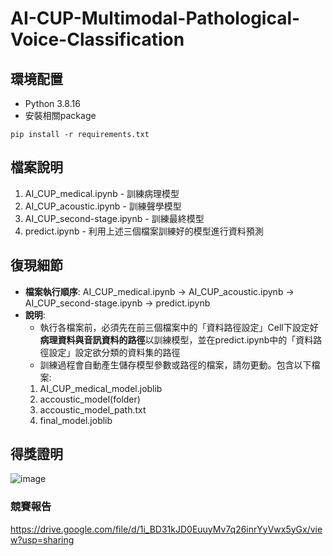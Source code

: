 # AI-CUP-Multimodal-Pathological-Voice-Classification

## 環境配置
* Python 3.8.16
* 安裝相關package
```
pip install -r requirements.txt
```
## 檔案說明
1. AI_CUP_medical.ipynb - 訓練病理模型
2. AI_CUP_acoustic.ipynb - 訓練聲學模型
3. AI_CUP_second-stage.ipynb - 訓練最終模型
4. predict.ipynb - 利用上述三個檔案訓練好的模型進行資料預測
## 復現細節
* **檔案執行順序**:
AI_CUP_medical.ipynb &rarr; AI_CUP_acoustic.ipynb &rarr; AI_CUP_second-stage.ipynb &rarr; predict.ipynb
* **說明**:
    * 執行各檔案前，必須先在前三個檔案中的「資料路徑設定」Cell下設定好**病理資料與音訊資料的路徑**以訓練模型，並在predict.ipynb中的「資料路徑設定」設定欲分類的資料集的路徑
    * 訓練過程會自動產生儲存模型參數或路徑的檔案，請勿更動。包含以下檔案:
    1. AI_CUP_medical_model.joblib
    2. accoustic_model(folder)
    3. accoustic_model_path.txt
    4. final_model.joblib
## 得獎證明
![image](https://github.com/alexsui/AI-CUP-Multimodal-Pathological-Voice-Classification/assets/53047989/ab457fd0-91a0-41ba-99d3-317aa7210f57)
### 競賽報告
[https://drive.google.com/file/d/1i_BD31kJD0EuuyMv7q26inrYyVwx5yGx/view?usp=sharing
](https://drive.google.com/file/d/1L6D3pJE64EOgHOwOQinz7o7bjQ6ftZ5v/view?usp=drive_link) 

